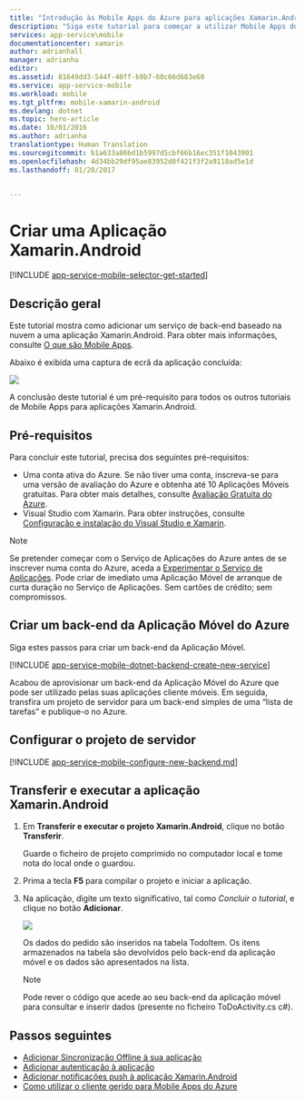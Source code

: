 ```yaml
---
title: "Introdução às Mobile Apps do Azure para aplicações Xamarin.Android"
description: "Siga este tutorial para começar a utilizar Mobile Apps do Azure para desenvolvimento do Xamarin.Android"
services: app-service\mobile
documentationcenter: xamarin
author: adrianhall
manager: adrianha
editor: 
ms.assetid: 81649dd3-544f-40ff-b9b7-60c66d683e60
ms.service: app-service-mobile
ms.workload: mobile
ms.tgt_pltfrm: mobile-xamarin-android
ms.devlang: dotnet
ms.topic: hero-article
ms.date: 10/01/2016
ms.author: adrianha
translationtype: Human Translation
ms.sourcegitcommit: b1a633a86bd1b5997d5cbf66b16ec351f1043901
ms.openlocfilehash: 4d34bb29df95ae83952d8f421f3f2a9118ad5e1d
ms.lasthandoff: 01/20/2017


---
```

# <a name="create-a-xamarinandroid-app"></a>Criar uma Aplicação Xamarin.Android
[!INCLUDE [app-service-mobile-selector-get-started](../../includes/app-service-mobile-selector-get-started.md)]

## <a name="overview"></a>Descrição geral
Este tutorial mostra como adicionar um serviço de back-end baseado na nuvem a uma aplicação Xamarin.Android. Para obter mais informações, consulte [O que são Mobile Apps](app-service-mobile-value-prop.md).

Abaixo é exibida uma captura de ecrã da aplicação concluída:

![][0]

A conclusão deste tutorial é um pré-requisito para todos os outros tutoriais de Mobile Apps para aplicações Xamarin.Android.

## <a name="prerequisites"></a>Pré-requisitos
Para concluir este tutorial, precisa dos seguintes pré-requisitos:

* Uma conta ativa do Azure. Se não tiver uma conta, inscreva-se para uma versão de avaliação do Azure e obtenha até 10 Aplicações Móveis gratuitas. Para obter mais detalhes, consulte [Avaliação Gratuita do Azure](https://azure.microsoft.com/pricing/free-trial/).
* Visual Studio com Xamarin. Para obter instruções, consulte [Configuração e instalação do Visual Studio e Xamarin](https://msdn.microsoft.com/library/mt613162.aspx).

> [!NOTE]
> Se pretender começar com o Serviço de Aplicações do Azure antes de se inscrever numa conta do Azure, aceda a [Experimentar o Serviço de Aplicações](https://azure.microsoft.com/try/app-service/mobile/).  Pode criar de imediato uma Aplicação Móvel de arranque de curta duração no Serviço de Aplicações. Sem cartões de crédito; sem compromissos.
> 
> 

## <a name="create-an-azure-mobile-app-backend"></a>Criar um back-end da Aplicação Móvel do Azure
Siga estes passos para criar um back-end da Aplicação Móvel.

[!INCLUDE [app-service-mobile-dotnet-backend-create-new-service](../../includes/app-service-mobile-dotnet-backend-create-new-service.md)]

Acabou de aprovisionar um back-end da Aplicação Móvel do Azure que pode ser utilizado pelas suas aplicações cliente móveis. Em seguida, transfira um projeto de servidor para um back-end simples de uma “lista de tarefas” e publique-o no Azure.

## <a name="configure-the-server-project"></a>Configurar o projeto de servidor
[!INCLUDE [app-service-mobile-configure-new-backend.md](../../includes/app-service-mobile-configure-new-backend.md)]

## <a name="download-and-run-the-xamarinandroid-app"></a>Transferir e executar a aplicação Xamarin.Android
1. Em **Transferir e executar o projeto Xamarin.Android**, clique no botão **Transferir**.
   
      Guarde o ficheiro de projeto comprimido no computador local e tome nota do local onde o guardou.
2. Prima a tecla **F5** para compilar o projeto e iniciar a aplicação.
3. Na aplicação, digite um texto significativo, tal como *Concluir o tutorial*, e clique no botão **Adicionar**.
   
    ![][10]
   
    Os dados do pedido são inseridos na tabela TodoItem. Os itens armazenados na tabela são devolvidos pelo back-end da aplicação móvel e os dados são apresentados na lista.
   
   > [!NOTE]
   > Pode rever o código que acede ao seu back-end da aplicação móvel para consultar e inserir dados (presente no ficheiro ToDoActivity.cs c#).
   > 
   > 

## <a name="next-steps"></a>Passos seguintes
* [Adicionar Sincronização Offline à sua aplicação](app-service-mobile-xamarin-android-get-started-offline-data.md)
* [Adicionar autenticação à aplicação ](app-service-mobile-xamarin-android-get-started-users.md)
* [Adicionar notificações push à aplicação Xamarin.Android](app-service-mobile-xamarin-android-get-started-push.md)
* [Como utilizar o cliente gerido para Mobile Apps do Azure](app-service-mobile-dotnet-how-to-use-client-library.md)

<!-- Images. -->
[0]: ./media/app-service-mobile-xamarin-android-get-started/mobile-quickstart-completed-android.png
[6]: ./media/app-service-mobile-xamarin-android-get-started/mobile-portal-quickstart-xamarin.png
[8]: ./media/app-service-mobile-xamarin-android-get-started/mobile-xamarin-project-android-vs.png
[9]: ./media/app-service-mobile-xamarin-android-get-started/mobile-xamarin-project-android-xs.png
[10]: ./media/app-service-mobile-xamarin-android-get-started/mobile-quickstart-startup-android.png

<!-- URLs. -->
[Azure Portal]: https://azure.portal.com/
[Visual Studio]: https://go.microsoft.com/fwLink/p/?LinkID=534203

